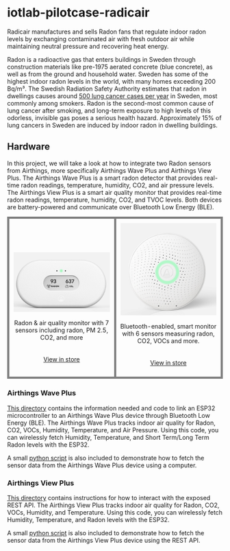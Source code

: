 # iotlab-pilotcase-radicair

Radicair manufactures and sells Radon fans that regulate indoor radon levels by exchanging contaminated air with fresh outdoor air while maintaining neutral pressure and recovering heat energy.

Radon is a radioactive gas that enters buildings in Sweden through construction materials like pre-1975 aerated concrete (blue concrete), as well as from the ground and household water. Sweden has some of the highest indoor radon levels in the world, with many homes exceeding 200 Bq/m³. The Swedish Radiation Safety Authority estimates that radon in dwellings causes around [500 lung cancer cases per year](https://www.stralsakerhetsmyndigheten.se/en/areas/radon/) in Sweden, most commonly among smokers. Radon is the second-most common cause of lung cancer after smoking, and long-term exposure to high levels of this odorless, invisible gas poses a serious health hazard. Approximately 15% of lung cancers in Sweden are induced by indoor radon in dwelling buildings.

## Hardware

In this project, we will take a look at how to integrate two Radon sensors from Airthings, more specifically Airthings Wave Plus and Airthings View Plus. The Airthings Wave Plus is a smart radon detector that provides real-time radon readings, temperature, humidity, CO2, and air pressure levels. The Airthings View Plus is a smart air quality monitor that provides real-time radon readings, temperature, humidity, CO2, and TVOC levels. Both devices are battery-powered and communicate over Bluetooth Low Energy (BLE).

<div align="center" width="100%">
<center>
  <table style="border-collapse: collapse" width="100%">
    <tr>
      <td
        valign="top"
        width="50%"
        style="border: 5px solid grey; padding: 10px"
      >
        <center>
        <br /><br /><br /><br />
          <img
            src="image.png"
            alt="Srcful Gateway"
            style="width=50% height=50%"
          /><br />
          <p align="center">
            Radon & air quality monitor with 7 sensors including radon, PM 2.5, CO2, and more<br /><br /><br />
            <a href="https://www.airthings.com/en/view-plus">View in store</a>
          </p>
        </center>
      </td>
      <td
        valign="top"
        width="50%"
        style="border: 5px solid grey; padding: 10px"
      >
        <center>
          <img
            src="image-1.png"
            alt="RAK Hotspot V2"
            style="width=50% height=50%"
          /><br />
          <p align="center">
            Bluetooth-enabled, smart monitor with 6 sensors measuring radon, CO2, VOCs and more.<br /><br /><br />
            <a href="https://www.airthings.com/en/wave-plus">View in store</a>
          </p>
        </center>
      </td>
    </tr>
  </table>
</center>
</div>

### Airthings Wave Plus

[This directory](/airthings-wave/) contains the information needed and code to link an ESP32 microcontroller to an Airthings Wave Plus device through Bluetooth Low Energy (BLE). The Airthings Wave Plus tracks indoor air quality for Radon, CO2, VOCs, Humidity, Temperature, and Air Pressure. Using this code, you can wirelessly fetch Humidity, Temperature, and Short Term/Long Term Radon levels with the ESP32.

A small [python script](/main-wave.py) is also included to demonstrate how to fetch the sensor data from the Airthings Wave Plus device using a computer.

### Airthings View Plus

[This directory](/airthings-view/) contains instructions for how to interact with the exposed REST API. The Airthings View Plus tracks indoor air quality for Radon, CO2, VOCs, Humidity, and Temperature. Using this code, you can wirelessly fetch Humidity, Temperature, and Radon levels with the ESP32.

A small [python script](/main-view.py) is also included to demonstrate how to fetch the sensor data from the Airthings View Plus device using the REST API.
